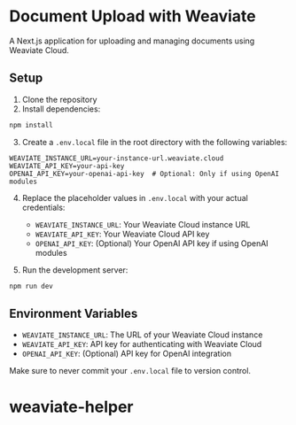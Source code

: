 # Document Upload with Weaviate

A Next.js application for uploading and managing documents using Weaviate Cloud.

## Setup

1. Clone the repository
2. Install dependencies:
```bash
npm install
```

3. Create a `.env.local` file in the root directory with the following variables:
```env
WEAVIATE_INSTANCE_URL=your-instance-url.weaviate.cloud
WEAVIATE_API_KEY=your-api-key
OPENAI_API_KEY=your-openai-api-key  # Optional: Only if using OpenAI modules
```

4. Replace the placeholder values in `.env.local` with your actual credentials:
   - `WEAVIATE_INSTANCE_URL`: Your Weaviate Cloud instance URL
   - `WEAVIATE_API_KEY`: Your Weaviate Cloud API key
   - `OPENAI_API_KEY`: (Optional) Your OpenAI API key if using OpenAI modules

5. Run the development server:
```bash
npm run dev
```

## Environment Variables

- `WEAVIATE_INSTANCE_URL`: The URL of your Weaviate Cloud instance
- `WEAVIATE_API_KEY`: API key for authenticating with Weaviate Cloud
- `OPENAI_API_KEY`: (Optional) API key for OpenAI integration

Make sure to never commit your `.env.local` file to version control.
# weaviate-helper
